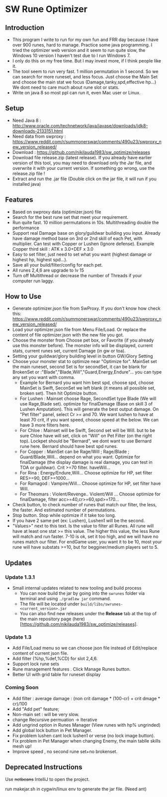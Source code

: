 # SW Rune Optimizer

## Introduction

* This program I write to run for my own fun and FRR day because I have over 900 runes, hard to manage. Practice some java programming. I tried the optimizer web version and it seem to run quite slow, the Windows 10 version I haven't test due to I run Windows 7.
* I only do this on my free time. But I may invest more, if I think people like it. 
* The tool seem to run very fast. 1 million permutation in 1 second. So we can search for more runeset, and less focus. Just choose the Main Set and choose the main stat we focus (Damage,tanky,spd,effective hp...) We dont need to care much about rune slot or stats.
* Write on java 8 so most ppl can run it, even Mac user or Linux.

## Setup

* Need Java 8 : http://www.oracle.com/technetwork/java/javase/downloads/jdk8-downloads-2133151.html
* Need data from swproxy : https://www.reddit.com/r/summonerswar/comments/490u23/swproxy_new_version_released/
* Download : https://github.com/nikilauda1983/sw_optimize/releases
* Download file release.zip (latest release). If you already have earlier version of this tool, you may need to download only the Jar file, and overwrite it with your current version. If something go wrong, use the release.zip file !
* Extract and run the .jar file (Double click on the jar file, it will run if you installed java)

## Features

* Based on swproxy data (optimizer.json) file
* Search for the best rune set that meet your requirement. 
* Run quite fast. 10 million permutations in 10s. Multithreading double the performance
* Support real Damage base on glory/guildwar building you input. Already have damage method base on 3rd or 2nd skill of each Pet, with multiplier. Can test with Copper or Lushen (Ignore defense). Example Copper third skill : ATK x 3.0+DEF x 3.0
* Easy to set filter, just need to set what you want (highest damage or highest hp, highest spd...). 
* Save all your build/filter/config for each pet.
* All runes 2,4,6 are upgrade to lv 15
* Turn off Multithread or decrease the number of Threads if your computer run laggy.

## How to Use

* Generate optimizer.json file from SwProxy. If you don't know how check this:
	https://www.reddit.com/r/summonerswar/comments/490u23/swproxy_new_version_released/
* Load your optimizer.json file from Menu File/Load. Or replace the content of file optimizer.json with the new file you got.
* Choose the monster from Choose pet box, or Favorite (if you already use this monster before). The monster info will be displayed, current stats, current runes set, current Damage (in gw or toa).
* Setting your guildwar/glory building level in button GW/Glory Setting
* Choose your monster stat to optimize near "Optimize for". MainSet set the main runeset, second Set is for secondSet, it can be blank for BrokenSet or :"Blade","Blade,Will","Guard,Energy,Endure"... you can type any set you want with comma.
	* Example for Bernard you want him best spd, choose spd, choose MainSet is Swift, SeconSet we left blank (it means all possible set, broken set). Then hit Optimize button. 
	* For Lushen : Mainset choose Rage, SecondSet type Blade (We will use Rage,Blade set). optimize for finalDamage (Base on skill 3 of Lushen Amputation). This will generate the best output damage. On "Pet filter" panel, select Cr >= and 70. We want lushen to have at least 70 crit, if you want speed, choose speed at the below. We can have 3 more filters here.
	* For Chloe : Mainset will be Swift, Second set will be Will. but to be sure Chloe have will set, click on "Will" on Pet Filter (on the right top). Lockpet should be "Bernard", we dont want to use Bernard rune here. Bernard should have best spd runes.
	* For Copper : MainSet can be Rage/Will ; Rage/Blade ; Guard/Blade,Will... depend on what you want. Optimize for finalDamage (the display damage is real damage, you can test in TOA or guildwar). Crit >=70 filter. haveWill...
	* For Rina : Energy/Endure,Will... Choose optimize for HP, set filter RES>=90, DEF>=1000...
	* For Ramagod : Vampire/Will... Choose optimize for HP, set filter have Will.
	* For Theomars : Violent/Revenge.. Violent/Will ... Choose optimize for finalDamage, filter acc>=40,cr>=60,spd>=170...
* Check button, to check number of runes that match our filter, the less, the faster. And estimated number of permutations.
* Stop button. Stop while optimize if it take too long.
* If you have 2 same pet (ex:  Lushen), Lushen1 will be the second.
* "Values>" next to this text. Is the value to filter all Runes. All rune will have at least one stat >= this value. The higher this value, the less Rune will match and run faster. 7-10 is ok, set it too high, and we will have no runes match our filter. For endGame user, you want it to be 10, most your rune will have substats >=10, but for begginer/medium players set to 5.

## Updates

### Update 1.3.1

* Small internal updates related to new tooling and build process
    * You can now build the jar by going into the `swrunes` folder via terminal and using `./gradlew jar` command.
    * The file will be located under `build/libs/swrunes-<current_version>.jar`
    * You can also find new releases under the **Release** tab at the top of the main repository page (here)[https://github.com/nikilauda1983/sw_optimize/releases].

### Update 1.3

* Add File/Load menu so we can choose json file instead of Edit/replace content of current json file.
* Add filter (%hp,%def,%CD) for slot 2,4,6.
* Support lock rune sets
* Rune management features . Click Manage Runes button.
* Better UI with grid table for runeset display

### Coming Soon

* Add filter : average damage : (non crit damage * (100-cr) + crit dmage * cr)/100
* Add "Add pet" feature;
* Non-main set : will be very slow.
* change Recursive permuation -> Iterative
* Add ungrind option in Runes Manager (View runes with hp% ungrinded)
* Add global lock button in Pet Manager.
* Fix problem lushen cant lock lushen1 or verse (no lock image button).
* Fix problem in Pet Manager when changing Enemy, the main tablle skills mesh up!
* Improve speed , no second rune set+no brokenset.



## Deprecated Instructions

Use ~~netbeans~~ IntelliJ to open the project.

run makejar.sh in cygwin/linux env to generate the jar file. (Need ant)